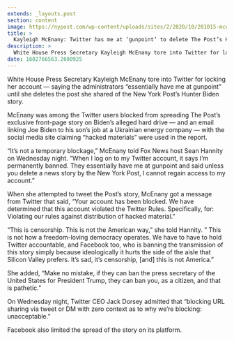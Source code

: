 ```yaml
--- 
extends: _layouts.post 
section: content 
image: https://nypost.com/wp-content/uploads/sites/2/2020/10/201015-mcenany-biden-twitter.jpg?quality=90&strip=all&w=1200 
title: > 
  Kayleigh McEnany: Twitter has me at ‘gunpoint’ to delete The Post’s Hunter Biden story 
description: > 
  White House Press Secretary Kayleigh McEnany tore into Twitter for locking her account — saying the administrators “essentially have me at gunpoint” until she deletes the post she shared of the New York Post’s Hunter Biden story.“It’s not a temporary blockage,” McEnany told Fox News host Sean Hannity on Wednesday night.“When I log on to my Twitter account, it says I’m permanently banned.They essentially have me at gunpoint and said unless you delete a news story by the New York Post, I cannot regain access to my account.”When she attempted to tweet the Post’s story, McEnany got a message from Twitter that said, “Your account has been blocked.We have determined that this account violated the Twitter Rules. 
date: 1602766563.2600925 
--- 
```

White House Press Secretary Kayleigh McEnany tore into Twitter for locking her account — saying the administrators “essentially have me at gunpoint” until she deletes the post she shared of the New York Post’s Hunter Biden story.

McEnany was among the Twitter users blocked from spreading The Post’s exclusive front-page story on Biden’s alleged hard drive — and an email linking Joe Biden to his son’s job at a Ukrainian energy company — with the social media site claiming “hacked materials” were used in the report.

“It’s not a temporary blockage,” McEnany told Fox News host Sean Hannity on Wednesday night. “When I log on to my Twitter account, it says I’m permanently banned. They essentially have me at gunpoint and said unless you delete a news story by the New York Post, I cannot regain access to my account.”

When she attempted to tweet the Post’s story, McEnany got a message from Twitter that said, “Your account has been blocked. We have determined that this account violated the Twitter Rules. Specifically, for: Violating our rules against distribution of hacked material.”

“This is censorship. This is not the American way,” she told Hannity. ” This is not how a freedom-loving democracy operates. We have to have to hold Twitter accountable, and Facebook too, who is banning the transmission of this story simply because ideologically it hurts the side of the aisle that Silicon Valley prefers. It’s sad, it’s censorship, [and] this is not America.”

She added, “Make no mistake, if they can ban the press secretary of the United States for President Trump, they can ban you, as a citizen, and that is pathetic.”

On Wednesday night, Twitter CEO Jack Dorsey admitted that “blocking URL sharing via tweet or DM with zero context as to why we’re blocking: unacceptable.”

Facebook also limited the spread of the story on its platform.